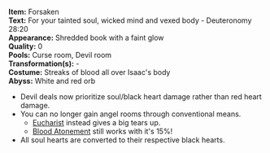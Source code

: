 **Item:** Forsaken
<br>
**Text:** For your tainted soul, wicked mind and vexed body - Deuteronomy 28:20
<br>
**Appearance:** Shredded book with a faint glow
<br>
**Quality:** 0
<br>
**Pools:** Curse room, Devil room
<br>
**Transformation(s):** -
<br>
**Costume:** Streaks of blood all over Isaac's body
<br>
**Abyss:** White and red orb

- Devil deals now prioritize soul/black heart damage rather than red heart damage.
- You can no longer gain angel rooms through conventional means.
  - [Eucharist](https://bindingofisaacrebirth.fandom.com/wiki/Eucharist) instead gives a big tears up.
  - [Blood Atonement](/docs/items/passive/okay/Blood%20Atonement) still works with it's 15%!
- All soul hearts are converted to their respective black hearts.